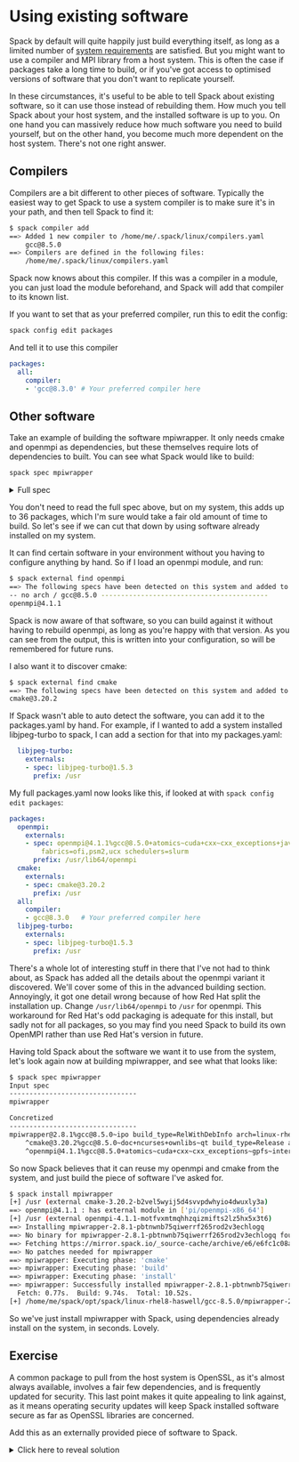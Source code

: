 # Using existing software

Spack by default will quite happily just build everything itself, as long as a
limited number of [system requirements](https://spack.readthedocs.io/en/latest/getting_started.html#system-prerequisites)
are satisfied.  But you might want to use a compiler and MPI library from a
host system.  This is often the case if packages take a long time to build, or
if you've got access to optimised versions of software that you don't want to
replicate yourself.

In these circumstances, it's useful to be able to tell Spack about existing
software, so it can use those instead of rebuilding them.  How much you tell
Spack about your host system, and the installed software is up to you.  On one
hand you can massively reduce how much software you need to build yourself, but
on the other hand, you become much more dependent on the host system.  There's
not one right answer.

## Compilers

Compilers are a bit different to other pieces of software.  Typically the
easiest way to get Spack to use a system compiler is to make sure it's in your
path, and then tell Spack to find it:

```bash
$ spack compiler add
==> Added 1 new compiler to /home/me/.spack/linux/compilers.yaml
    gcc@8.5.0
==> Compilers are defined in the following files:
    /home/me/.spack/linux/compilers.yaml
```

Spack now knows about this compiler.  If this was a compiler in a module, you
can just load the module beforehand, and Spack will add that compiler to its
known list.

If you want to set that as your preferred compiler, run this to edit the
config:

```bash
spack config edit packages
```

And tell it to use this compiler

```yaml
packages:
  all:
    compiler:
    - 'gcc@8.3.0' # Your preferred compiler here
```

## Other software

Take an example of building the software mpiwrapper.  It only needs cmake and
openmpi as dependencies, but these themselves require lots of dependencies to
built.  You can see what Spack would like to build:

```bash
spack spec mpiwrapper
```

<details>
<summary>Full spec</summary>

```
Input spec
--------------------------------
mpiwrapper

Concretized
--------------------------------
mpiwrapper@2.8.1%gcc@8.5.0~ipo build_type=RelWithDebInfo arch=linux-rhel8-haswell
    ^cmake@3.23.3%gcc@8.5.0~doc+ncurses+ownlibs~qt build_type=Release arch=linux-rhel8-haswell
        ^ncurses@6.3%gcc@8.5.0~symlinks+termlib abi=none arch=linux-rhel8-haswell
            ^pkgconf@1.8.0%gcc@8.5.0 arch=linux-rhel8-haswell
        ^openssl@1.1.1q%gcc@8.5.0~docs~shared certs=mozilla patches=3fdcf2d arch=linux-rhel8-haswell
            ^ca-certificates-mozilla@2022-07-19%gcc@8.5.0 arch=linux-rhel8-haswell
            ^perl@5.34.1%gcc@8.5.0+cpanm+shared+threads arch=linux-rhel8-haswell
                ^berkeley-db@18.1.40%gcc@8.5.0+cxx~docs+stl patches=b231fcc arch=linux-rhel8-haswell
                ^bzip2@1.0.8%gcc@8.5.0~debug~pic+shared arch=linux-rhel8-haswell
                    ^diffutils@3.8%gcc@8.5.0 arch=linux-rhel8-haswell
                        ^libiconv@1.16%gcc@8.5.0 libs=shared,static arch=linux-rhel8-haswell
                ^gdbm@1.19%gcc@8.5.0 arch=linux-rhel8-haswell
                    ^readline@8.1.2%gcc@8.5.0 arch=linux-rhel8-haswell
                ^zlib@1.2.12%gcc@8.5.0+optimize+pic+shared patches=0d38234 arch=linux-rhel8-haswell
    ^openmpi@4.1.4%gcc@8.5.0~atomics~cuda~cxx~cxx_exceptions~gpfs~internal-hwloc~java~legacylaunchers~lustre~memchecker+romio+rsh~singularity+static+vt+wrapper-rpath fabrics=none schedulers=none arch=linux-rhel8-haswell
        ^hwloc@2.8.0%gcc@8.5.0~cairo~cuda~gl~libudev+libxml2~netloc~nvml~oneapi-level-zero~opencl+pci~rocm+shared arch=linux-rhel8-haswell
            ^libpciaccess@0.16%gcc@8.5.0 arch=linux-rhel8-haswell
                ^libtool@2.4.7%gcc@8.5.0 arch=linux-rhel8-haswell
                    ^m4@1.4.19%gcc@8.5.0+sigsegv patches=9dc5fbd,bfdffa7 arch=linux-rhel8-haswell
                        ^libsigsegv@2.13%gcc@8.5.0 arch=linux-rhel8-haswell
                ^util-macros@1.19.3%gcc@8.5.0 arch=linux-rhel8-haswell
            ^libxml2@2.9.13%gcc@8.5.0~python arch=linux-rhel8-haswell
                ^xz@5.2.5%gcc@8.5.0~pic libs=shared,static arch=linux-rhel8-haswell
        ^numactl@2.0.14%gcc@8.5.0 patches=4e1d78c,62fc8a8,ff37630 arch=linux-rhel8-haswell
            ^autoconf@2.69%gcc@8.5.0 patches=35c4492,7793209,a49dd5b arch=linux-rhel8-haswell
            ^automake@1.16.5%gcc@8.5.0 arch=linux-rhel8-haswell
        ^openssh@9.0p1%gcc@8.5.0+gssapi arch=linux-rhel8-haswell
            ^krb5@1.19.3%gcc@8.5.0+shared arch=linux-rhel8-haswell
                ^bison@3.8.2%gcc@8.5.0 arch=linux-rhel8-haswell
                ^gettext@0.21%gcc@8.5.0+bzip2+curses+git~libunistring+libxml2+tar+xz arch=linux-rhel8-haswell
                    ^tar@1.34%gcc@8.5.0 zip=pigz arch=linux-rhel8-haswell
                        ^pigz@2.7%gcc@8.5.0 arch=linux-rhel8-haswell
                        ^zstd@1.5.2%gcc@8.5.0+programs compression=none libs=shared,static arch=linux-rhel8-haswell
            ^libedit@3.1-20210216%gcc@8.5.0 arch=linux-rhel8-haswell
        ^pmix@4.1.2%gcc@8.5.0~docs+pmi_backwards_compatibility~restful arch=linux-rhel8-haswell
            ^libevent@2.1.12%gcc@8.5.0+openssl arch=linux-rhel8-haswell
```

</details>

You don't need to read the full spec above, but on my system, this adds up to
36 packages, which I'm sure would take a fair old amount of time to build.  So
let's see if we can cut that down by using software already installed on my
system.

It can find certain software in your environment without you having to
configure anything by hand.  So if I load an openmpi module, and run:

```bash
$ spack external find openmpi
==> The following specs have been detected on this system and added to /home/me/.spack/packages.yaml
-- no arch / gcc@8.5.0 ------------------------------------------
openmpi@4.1.1
```

Spack is now aware of that software, so you can build against it without having
to rebuild openmpi, as long as you're happy with that version.  As you can see
from the output, this is written into your configuration, so will be remembered
for future runs.

I also want it to discover cmake:

```bash
$ spack external find cmake
==> The following specs have been detected on this system and added to /home/me/.spack/packages.yaml
cmake@3.20.2
```

If Spack wasn't able to auto detect the software, you can add it to the
packages.yaml by hand.  For example, if I wanted to add a system installed
libjpeg-turbo to spack, I can add a section for that into my packages.yaml:

```yaml
  libjpeg-turbo:
    externals:
    - spec: libjpeg-turbo@1.5.3
      prefix: /usr
```

My full packages.yaml now looks like this, if looked at with `spack config edit packages`:

```yaml
packages:
  openmpi:
    externals:
    - spec: openmpi@4.1.1%gcc@8.5.0+atomics~cuda+cxx~cxx_exceptions+java~memchecker+pmi~static~wrapper-rpath
        fabrics=ofi,psm2,ucx schedulers=slurm
      prefix: /usr/lib64/openmpi
  cmake:
    externals:
    - spec: cmake@3.20.2
      prefix: /usr
  all:
    compiler:
    - gcc@8.3.0   # Your preferred compiler here
  libjpeg-turbo:
    externals:
    - spec: libjpeg-turbo@1.5.3
      prefix: /usr
```

There's a whole lot of interesting stuff in there that I've not had to think
about, as Spack has added all the details about the openmpi variant it
discovered.  We'll cover some of this in the advanced building section.
Annoyingly, it got one detail wrong because of how Red Hat split the
installation up.  Change `/usr/lib64/openmpi` to `/usr` for openmpi.  This
workaround for Red Hat's odd packaging is adequate for this install, but sadly
not for all packages, so you may find you need Spack to build its own OpenMPI
rather than use Red Hat's version in future.

Having told Spack about the software we want it to use from the system, let's
look again now at building mpiwrapper, and see what that looks like:

```bash
$ spack spec mpiwrapper
Input spec
--------------------------------
mpiwrapper

Concretized
--------------------------------
mpiwrapper@2.8.1%gcc@8.5.0~ipo build_type=RelWithDebInfo arch=linux-rhel8-haswell
    ^cmake@3.20.2%gcc@8.5.0~doc+ncurses+ownlibs~qt build_type=Release arch=linux-rhel8-haswell
    ^openmpi@4.1.1%gcc@8.5.0+atomics~cuda+cxx~cxx_exceptions~gpfs~internal-hwloc+java~legacylaunchers~lustre~memchecker+pmi+romio+rsh~singularity~static+vt~wrapper-rpath fabrics=ofi,psm2,ucx schedulers=slurm arch=linux-rhel8-haswell
```

So now Spack believes that it can reuse my openmpi and cmake from the system,
and just build the piece of software I've asked for.

```bash
$ spack install mpiwrapper
[+] /usr (external cmake-3.20.2-b2vel5wyij5d4svvpdwhyio4dwuxly3a)
==> openmpi@4.1.1 : has external module in ['pi/openmpi-x86_64']
[+] /usr (external openmpi-4.1.1-motfvxmtmqhhzqizmifts2lz5hx5x3t6)
==> Installing mpiwrapper-2.8.1-pbtnwnb75qiwerrf265rod2v3echlogq
==> No binary for mpiwrapper-2.8.1-pbtnwnb75qiwerrf265rod2v3echlogq found: installing from source
==> Fetching https://mirror.spack.io/_source-cache/archive/e6/e6fc1c08ad778675e5b58b91b4658b12e3f985c6d4c5c2c3e9ed35986146780e.tar.gz
==> No patches needed for mpiwrapper
==> mpiwrapper: Executing phase: 'cmake'
==> mpiwrapper: Executing phase: 'build'
==> mpiwrapper: Executing phase: 'install'
==> mpiwrapper: Successfully installed mpiwrapper-2.8.1-pbtnwnb75qiwerrf265rod2v3echlogq
  Fetch: 0.77s.  Build: 9.74s.  Total: 10.52s.
[+] /home/me/spack/opt/spack/linux-rhel8-haswell/gcc-8.5.0/mpiwrapper-2.8.1-pbtnwnb75qiwerrf265rod2v3echlogq
```

So we've just install mpiwrapper with Spack, using dependencies already install
on the system, in seconds.  Lovely.

## Exercise

A common package to pull from the host system is OpenSSL, as it's almost always
available, involves a fair few dependencies, and is frequently updated for
security.  This last point makes it quite appealing to link against, as it
means operating security updates will keep Spack installed software secure as
far as OpenSSL libraries are concerned.

Add this as an externally provided piece of software to Spack.

<details>
<summary>Click here to reveal solution</summary>

### Solution

This is actually quite straightforward, since Spack can successfully detect and add this to your `packages.yaml` file:

```bash
$ spack external find openssl
==> The following specs have been detected on this system and added to /home/me/.spack/packages.yaml
openssl@1.1.1k
```

</details>

